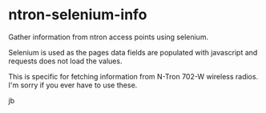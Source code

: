 # ntron-selenium-info
 Gather information from ntron access points using selenium.
 
 Selenium is used as the pages data fields are populated with javascript and requests does not load the values.
 
 This is specific for fetching information from N-Tron 702-W wireless radios. I'm sorry if you ever have to use these.
 
 jb
